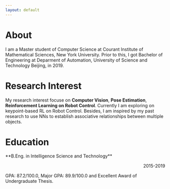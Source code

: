 ```yaml
---
layout: default
---
```


# About		

I am a Master student of Computer Science at Courant Institute of Mathematical Sciences, New York University. Prior to this, I got Bachelor of Engineering at Deparment of Automation, University of Science and Technology Beijing, in 2019.

# Research Interest

My research interest focuse on **Computer Vision**, **Pose Estimation**, **Reinforcement Learning on Robot Control**. Currently I am exploring on keypoint-based RL on Robot Control. Besides, I am inspired by my past research to use NNs to establish associative relationships between multiple objects.

# Education

<p align="left">**B.Eng. in Intelligence Science and Technology**</p><p align="right">2015-2019</p>
GPA: 87.2/100.0, Major GPA: 89.9/100.0 and Excellent Award of Undergraduate Thesis.

